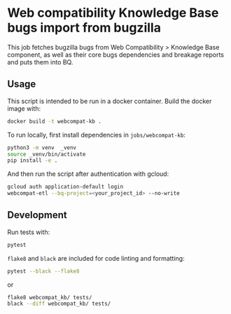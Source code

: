 # Web compatibility Knowledge Base bugs import from bugzilla 

This job fetches bugzilla bugs from Web Compatibility > Knowledge Base component, 
as well as their core bugs dependencies and breakage reports and puts them into BQ.  

## Usage

This script is intended to be run in a docker container.
Build the docker image with:

```sh
docker build -t webcompat-kb .
```

To run locally, first install dependencies in `jobs/webcompat-kb`:

```sh
python3 -m venv  _venv
source _venv/bin/activate
pip install -e .
```

And then run the script after authentication with gcloud:

```sh
gcloud auth application-default login
webcompat-etl --bq-project=<your_project_id> --no-write
```

## Development

Run tests with:

```sh
pytest
```

`flake8` and `black` are included for code linting and formatting:

```sh
pytest --black --flake8
```

or

```sh
flake8 webcompat_kb/ tests/
black --diff webcompat_kb/ tests/
```

